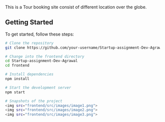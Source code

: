 
This is a Tour booking site consist of different location over the globe.

## Getting Started

To get started, follow these steps:

```bash
# Clone the repository
git clone https://github.com/your-username/Startup-assignment-Dev-Agrawal.git

# Change into the frontend directory
cd Startup-assignment-Dev-Agrawal
cd frontend

# Install dependencies
npm install

# Start the development server
npm start

# Snapshots of the project
<img src="frontend/src/images/image1.png">
<img src="frontend/src/images/image2.png">
<img src="frontend/src/images/image3.png">
